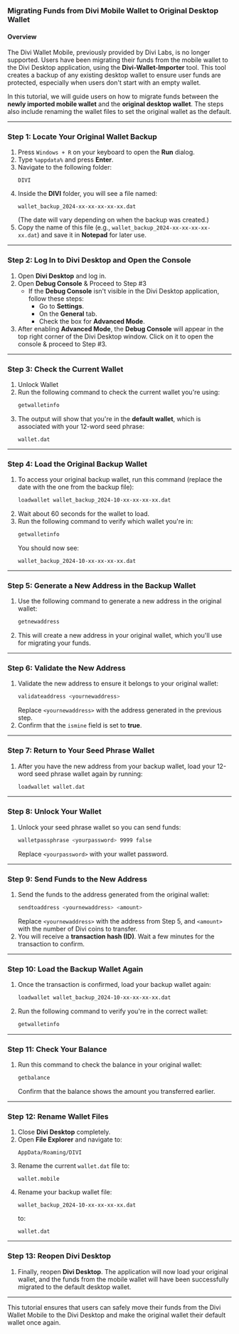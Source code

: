 

### Migrating Funds from Divi Mobile Wallet to Original Desktop Wallet

#### Overview
The Divi Wallet Mobile, previously provided by Divi Labs, is no longer supported. Users have been migrating their funds from the mobile wallet to the Divi Desktop application, using the **Divi-Wallet-Importer** tool. This tool creates a backup of any existing desktop wallet to ensure user funds are protected, especially when users don't start with an empty wallet.

In this tutorial, we will guide users on how to migrate funds between the **newly imported mobile wallet** and the **original desktop wallet**. The steps also include renaming the wallet files to set the original wallet as the default.

---

### Step 1: Locate Your Original Wallet Backup

1. Press `Windows + R` on your keyboard to open the **Run** dialog.
2. Type `%appdata%` and press **Enter**.
3. Navigate to the following folder:
   ```
   DIVI
   ```
4. Inside the **DIVI** folder, you will see a file named:
   ```
   wallet_backup_2024-xx-xx-xx-xx-xx.dat
   ```
   (The date will vary depending on when the backup was created.)
5. Copy the name of this file (e.g., `wallet_backup_2024-xx-xx-xx-xx-xx.dat`) and save it in **Notepad** for later use.

---

### Step 2: Log In to Divi Desktop and Open the Console

1. Open **Divi Desktop** and log in.
2. Open **Debug Console** & Proceed to Step #3
   - If the **Debug Console** isn't visible in the Divi Desktop application, follow these steps:
      - Go to **Settings**.
      - On the **General** tab.
      - Check the box for **Advanced Mode**.
4. After enabling **Advanced Mode**, the **Debug Console** will appear in the top right corner of the Divi Desktop window. Click on it to open the console & proceed to Step #3.

---

### Step 3: Check the Current Wallet

1. Unlock Wallet 
2. Run the following command to check the current wallet you're using:
   ```bash
   getwalletinfo
   ```
3. The output will show that you're in the **default wallet**, which is associated with your 12-word seed phrase:
   ```
   wallet.dat
   ```

---

### Step 4: Load the Original Backup Wallet

1. To access your original backup wallet, run this command (replace the date with the one from the backup file):
   ```bash
   loadwallet wallet_backup_2024-10-xx-xx-xx-xx.dat
   ```
2. Wait about 60 seconds for the wallet to load.
3. Run the following command to verify which wallet you're in:
   ```bash
   getwalletinfo
   ```
   You should now see:
   ```
   wallet_backup_2024-10-xx-xx-xx-xx.dat
   ```

---

### Step 5: Generate a New Address in the Backup Wallet

1. Use the following command to generate a new address in the original wallet:
   ```bash
   getnewaddress
   ```
2. This will create a new address in your original wallet, which you'll use for migrating your funds.

---

### Step 6: Validate the New Address

1. Validate the new address to ensure it belongs to your original wallet:
   ```bash
   validateaddress <yournewaddress>
   ```
   Replace `<yournewaddress>` with the address generated in the previous step.
2. Confirm that the `ismine` field is set to **true**.

---

### Step 7: Return to Your Seed Phrase Wallet

1. After you have the new address from your backup wallet, load your 12-word seed phrase wallet again by running:
   ```bash
   loadwallet wallet.dat
   ```

---

### Step 8: Unlock Your Wallet

1. Unlock your seed phrase wallet so you can send funds:
   ```bash
   walletpassphrase <yourpassword> 9999 false
   ```
   Replace `<yourpassword>` with your wallet password.

---

### Step 9: Send Funds to the New Address

1. Send the funds to the address generated from the original wallet:
   ```bash
   sendtoaddress <yournewaddress> <amount>
   ```
   Replace `<yournewaddress>` with the address from Step 5, and `<amount>` with the number of Divi coins to transfer.
2. You will receive a **transaction hash (ID)**. Wait a few minutes for the transaction to confirm.

---

### Step 10: Load the Backup Wallet Again

1. Once the transaction is confirmed, load your backup wallet again:
   ```bash
   loadwallet wallet_backup_2024-10-xx-xx-xx-xx.dat
   ```
2. Run the following command to verify you're in the correct wallet:
   ```bash
   getwalletinfo
   ```

---

### Step 11: Check Your Balance

1. Run this command to check the balance in your original wallet:
   ```bash
   getbalance
   ```
   Confirm that the balance shows the amount you transferred earlier.

---

### Step 12: Rename Wallet Files

1. Close **Divi Desktop** completely.
2. Open **File Explorer** and navigate to:
   ```
   AppData/Roaming/DIVI
   ```
3. Rename the current `wallet.dat` file to:
   ```
   wallet.mobile
   ```
4. Rename your backup wallet file:
   ```
   wallet_backup_2024-10-xx-xx-xx-xx.dat
   ```
   to:
   ```
   wallet.dat
   ```

---

### Step 13: Reopen Divi Desktop

1. Finally, reopen **Divi Desktop**. The application will now load your original wallet, and the funds from the mobile wallet will have been successfully migrated to the default desktop wallet.

---

This tutorial ensures that users can safely move their funds from the Divi Wallet Mobile to the Divi Desktop and make the original wallet their default wallet once again.
